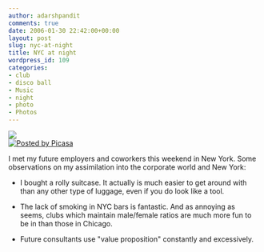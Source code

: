 ```yaml
---
author: adarshpandit
comments: true
date: 2006-01-30 22:42:00+00:00
layout: post
slug: nyc-at-night
title: NYC at night
wordpress_id: 109
categories:
- club
- disco ball
- Music
- night
- photo
- Photos
---
```


[![](http://photos1.blogger.com/blogger/5119/270/320/IMG_3077.jpg)](http://photos1.blogger.com/blogger/5119/270/640/IMG_3077.jpg)   
[![Posted by Picasa](http://photos1.blogger.com/pbp.gif)](http://picasa.google.com/)   
  
I met my future employers and coworkers this weekend in New York. Some observations on my assimilation into the corporate world and New York:  
  
- I bought a rolly suitcase. It actually is much easier to get around with than any other type of luggage, even if you do look like a tool.  
  
- The lack of smoking in NYC bars is fantastic. And as annoying as seems, clubs which maintain male/female ratios are much more fun to be in than those in Chicago.   
  
- Future consultants use "value proposition" constantly and excessively.
